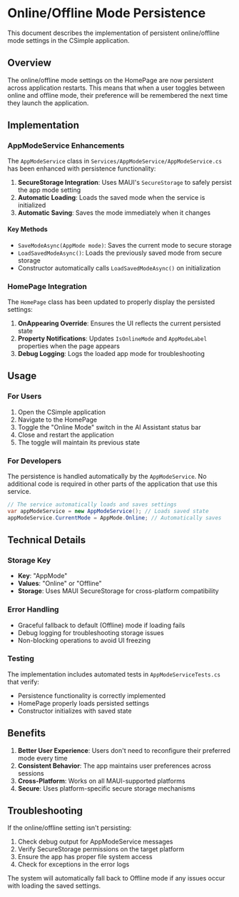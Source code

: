 # Online/Offline Mode Persistence

This document describes the implementation of persistent online/offline mode settings in the CSimple application.

## Overview

The online/offline mode settings on the HomePage are now persistent across application restarts. This means that when a user toggles between online and offline mode, their preference will be remembered the next time they launch the application.

## Implementation

### AppModeService Enhancements

The `AppModeService` class in `Services/AppModeService/AppModeService.cs` has been enhanced with persistence functionality:

1. **SecureStorage Integration**: Uses MAUI's `SecureStorage` to safely persist the app mode setting
2. **Automatic Loading**: Loads the saved mode when the service is initialized
3. **Automatic Saving**: Saves the mode immediately when it changes

#### Key Methods

- `SaveModeAsync(AppMode mode)`: Saves the current mode to secure storage
- `LoadSavedModeAsync()`: Loads the previously saved mode from secure storage
- Constructor automatically calls `LoadSavedModeAsync()` on initialization

### HomePage Integration

The `HomePage` class has been updated to properly display the persisted settings:

1. **OnAppearing Override**: Ensures the UI reflects the current persisted state
2. **Property Notifications**: Updates `IsOnlineMode` and `AppModeLabel` properties when the page appears
3. **Debug Logging**: Logs the loaded app mode for troubleshooting

## Usage

### For Users

1. Open the CSimple application
2. Navigate to the HomePage
3. Toggle the "Online Mode" switch in the AI Assistant status bar
4. Close and restart the application
5. The toggle will maintain its previous state

### For Developers

The persistence is handled automatically by the `AppModeService`. No additional code is required in other parts of the application that use this service.

```csharp
// The service automatically loads and saves settings
var appModeService = new AppModeService(); // Loads saved state
appModeService.CurrentMode = AppMode.Online; // Automatically saves
```

## Technical Details

### Storage Key

- **Key**: "AppMode"
- **Values**: "Online" or "Offline"
- **Storage**: Uses MAUI SecureStorage for cross-platform compatibility

### Error Handling

- Graceful fallback to default (Offline) mode if loading fails
- Debug logging for troubleshooting storage issues
- Non-blocking operations to avoid UI freezing

### Testing

The implementation includes automated tests in `AppModeServiceTests.cs` that verify:

- Persistence functionality is correctly implemented
- HomePage properly loads persisted settings
- Constructor initializes with saved state

## Benefits

1. **Better User Experience**: Users don't need to reconfigure their preferred mode every time
2. **Consistent Behavior**: The app maintains user preferences across sessions
3. **Cross-Platform**: Works on all MAUI-supported platforms
4. **Secure**: Uses platform-specific secure storage mechanisms

## Troubleshooting

If the online/offline setting isn't persisting:

1. Check debug output for AppModeService messages
2. Verify SecureStorage permissions on the target platform
3. Ensure the app has proper file system access
4. Check for exceptions in the error logs

The system will automatically fall back to Offline mode if any issues occur with loading the saved settings.
